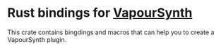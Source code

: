 # Rust bindings for [VapourSynth](http://www.vapoursynth.com/)

This crate contains bingdings and macros that can help you to create a VapourSynth plugin.